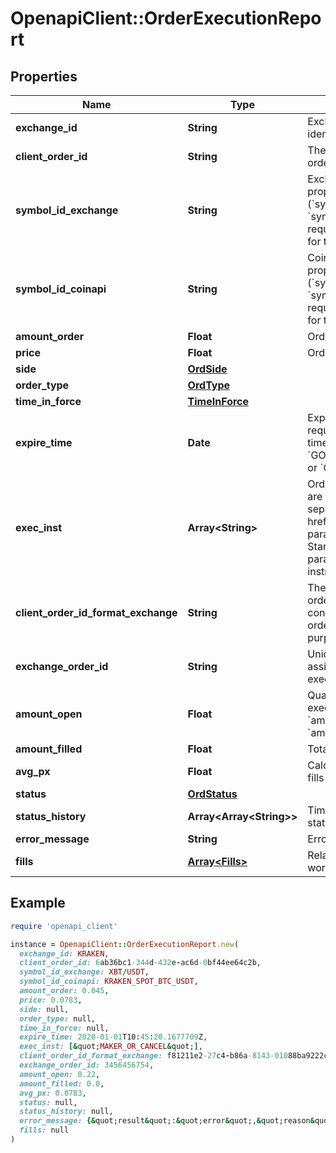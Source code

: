 # OpenapiClient::OrderExecutionReport

## Properties

| Name | Type | Description | Notes |
| ---- | ---- | ----------- | ----- |
| **exchange_id** | **String** | Exchange identifier used to identify the routing destination. |  |
| **client_order_id** | **String** | The unique identifier of the order assigned by the client. |  |
| **symbol_id_exchange** | **String** | Exchange symbol. One of the properties (&#x60;symbol_id_exchange&#x60;, &#x60;symbol_id_coinapi&#x60;) is required to identify the market for the new order. | [optional] |
| **symbol_id_coinapi** | **String** | CoinAPI symbol. One of the properties (&#x60;symbol_id_exchange&#x60;, &#x60;symbol_id_coinapi&#x60;) is required to identify the market for the new order. | [optional] |
| **amount_order** | **Float** | Order quantity. |  |
| **price** | **Float** | Order price. |  |
| **side** | [**OrdSide**](OrdSide.md) |  |  |
| **order_type** | [**OrdType**](OrdType.md) |  |  |
| **time_in_force** | [**TimeInForce**](TimeInForce.md) |  |  |
| **expire_time** | **Date** | Expiration time. Conditionaly required for orders with time_in_force &#x3D; &#x60;GOOD_TILL_TIME_EXCHANGE&#x60; or &#x60;GOOD_TILL_TIME_OEML&#x60;. | [optional] |
| **exec_inst** | **Array&lt;String&gt;** | Order execution instructions are documented in the separate section: &lt;a href&#x3D;\&quot;#oeml-order-params-exec\&quot;&gt;OEML / Starter Guide / Order parameters / Execution instructions&lt;/a&gt;  | [optional] |
| **client_order_id_format_exchange** | **String** | The unique identifier of the order assigned by the client converted to the exchange order tag format for the purpose of tracking it. |  |
| **exchange_order_id** | **String** | Unique identifier of the order assigned by the exchange or executing system. | [optional] |
| **amount_open** | **Float** | Quantity open for further execution. &#x60;amount_open&#x60; &#x3D; &#x60;amount_order&#x60; - &#x60;amount_filled&#x60; |  |
| **amount_filled** | **Float** | Total quantity filled. |  |
| **avg_px** | **Float** | Calculated average price of all fills on this order. | [optional] |
| **status** | [**OrdStatus**](OrdStatus.md) |  |  |
| **status_history** | **Array&lt;Array&lt;String&gt;&gt;** | Timestamped history of order status changes. | [optional] |
| **error_message** | **String** | Error message. | [optional] |
| **fills** | [**Array&lt;Fills&gt;**](Fills.md) | Relay fill information on working orders. | [optional] |

## Example

```ruby
require 'openapi_client'

instance = OpenapiClient::OrderExecutionReport.new(
  exchange_id: KRAKEN,
  client_order_id: 6ab36bc1-344d-432e-ac6d-0bf44ee64c2b,
  symbol_id_exchange: XBT/USDT,
  symbol_id_coinapi: KRAKEN_SPOT_BTC_USDT,
  amount_order: 0.045,
  price: 0.0783,
  side: null,
  order_type: null,
  time_in_force: null,
  expire_time: 2020-01-01T10:45:20.1677709Z,
  exec_inst: [&quot;MAKER_OR_CANCEL&quot;],
  client_order_id_format_exchange: f81211e2-27c4-b86a-8143-01088ba9222c,
  exchange_order_id: 3456456754,
  amount_open: 0.22,
  amount_filled: 0.0,
  avg_px: 0.0783,
  status: null,
  status_history: null,
  error_message: {&quot;result&quot;:&quot;error&quot;,&quot;reason&quot;:&quot;InsufficientFunds&quot;,&quot;message&quot;:&quot;Failed to place buy order on symbol &#39;BTCUSD&#39; for price $7,000.00 and quantity 0.22 BTC due to insufficient funds&quot;},
  fills: null
)
```

